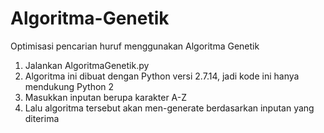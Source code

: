 # Algoritma-Genetik
Optimisasi pencarian huruf menggunakan Algoritma Genetik

1. Jalankan AlgoritmaGenetik.py
2. Algoritma ini dibuat dengan Python versi 2.7.14, jadi kode ini hanya mendukung Python 2
3. Masukkan inputan berupa karakter A-Z
4. Lalu algoritma tersebut akan men-generate berdasarkan inputan yang diterima
